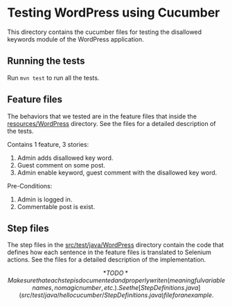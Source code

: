 # Testing WordPress using Cucumber
This directory contains the cucumber files for testing the disallowed keywords module of the WordPress application.

## Running the tests
Run ```mvn test``` to run all the tests.

## Feature files
The behaviors that we tested are in the feature files that inside the [resources/WordPress](resources/WordPress) directory. See the files for a detailed description of the tests.

Contains 1 feature, 3 stories:
1. Admin adds disallowed key word.
2. Guest comment on some post.
3. Admin enable keyword, guest comment with the disallowed key word.

Pre-Conditions:
1. Admin is logged in.
2. Commentable post is exist.
## Step files
The step files in the [src/test/java/WordPress](src/test/java/WordPress) directory contain the code that defines how each sentence in the feature files is translated to Selenium actions. See the files for a detailed description of the implementation.

$$*TODO* Make sure that each step is documented and properly writen (meaningful variable names, no magic number, etc.). See the [StepDefinitions.java](src/test/java/hellocucumber/StepDefinitions.java) file for an example.$$
